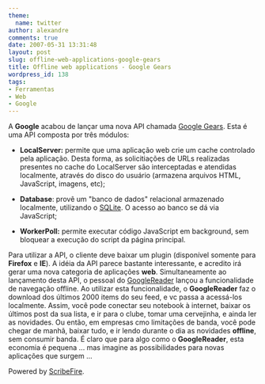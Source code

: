 ```yaml
---
theme:
  name: twitter
author: alexandre
comments: true
date: 2007-05-31 13:31:48
layout: post
slug: offline-web-applications-google-gears
title: Offline web applications - Google Gears
wordpress_id: 138
tags:
- Ferramentas
- Web
- Google
---
```


A **Google** acabou de lançar uma nova API chamada  [Google Gears](http://code.google.com/apis/gears/). Esta é uma API  composta por três módulos:



	
  * **LocalServer:** permite que uma aplicação web crie um cache controlado pela aplicação. Desta forma, as solicitiações de URLs realizadas presentes no cache do LocalServer são interceptadas e atendidas localmente, através do disco do usuário (armazena arquivos HTML, JavaScript, imagens, etc);

	
  * **Database**: provê um "banco de dados" relacional armazenado localmente, utilizando o [SQLite](http://www.sqlite.org). O acesso ao banco se dá via JavaScript;

	
  * **WorkerPoll:** permite executar código JavaScript em background, sem bloquear a execução do script da página principal.


Para utilizar a API, o cliente deve baixar um plugin (disponível somente para **Firefox** e **IE**). A idéia da API parece bastante interessante, e acredito irá gerar uma nova categoria de aplicações **web**. Simultaneamente ao lançamento desta API, o pessoal do [GoogleReader](http://www.google.com/reader) lançou a funcionalidade de navegação offline. Ao utilizar esta funcionalidade, o **GoogleReader** faz o download dos últimos 2000 items do seu feed, e vc passa a acessá-los localmente. Assim, você pode conectar seu notebook à internet, baixar os últimos post da sua lista, e ir para o clube, tomar uma cervejinha, e ainda ler as novidades. Ou então, em empresas cmo limitações de banda, você pode chegar de manhã, baixar tudo, e ir lendo durante o dia as novidades **offline**, sem consumir banda. É claro que para algo como o **GoogleReader**, esta economia é pequena ... mas imagine as possibilidades para novas aplicações que surgem ...


Powered by [ScribeFire](http://scribefire.com/).
